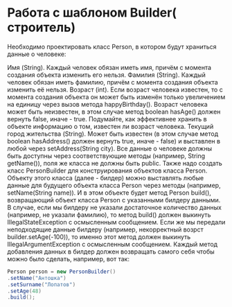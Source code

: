 # Работа с шаблоном Builder( строитель)

Необходимо проектировать класс Person, в котором будут храниться данные о человеке:

Имя (String). Каждый человек обязан иметь имя, причём с момента создания объекта изменить его нельзя.
Фамилия (String). Каждый человек обязан иметь фамилию, причём с момента создания объекта изменить её нельзя.
Возраст (int). Если возраст человека известен, то с момента создания объекта он может быть изменён только увеличением на единицу через вызов метода happyBirthday(). Возраст человека может быть неизвестен, в этом случае метод boolean hasAge() должен вернуть false, иначе - true. Подумайте, как эффективнее хранить в объекте информацию о том, известен ли возраст человека.
Текущий город жительства (String). Может быть известен (в этом случае метод boolean hasAddress() должен вернуть true, иначе - false) и выставлен в любой через setAddress(String city).
Все данные о человеке должны быть доступны через соответствующие методы (например, String getName()), поля же класса не должны быть public.
Также надо создать класс PersonBuilder для конструирования объектов класса Person. Объекту этого класса (далее - билдер) можно выставлять любые данные для будущего объекта класса Person через методы (например, setName(String name)). И в этом объекте будет метод Person build(), возвращающий объект класса Person с указанными билдеру данными. В случае, если мы билдеру не указали достаточное количество данных (например, не указали фамилию), то метод build() должен выкинуть IllegalStateException с осмысленным сообщением. Если же мы передали неподходящие данные билдеру (например, некорректный возрст builder.setAge(-100)), то именно этот метод должен выкинуть IllegalArgumentException с осмысленным сообщением. Каждый метод добавления данных в билдер должен возвращать самого себя чтобы можно было сделать, например, вот так:
```java
Person person = new PersonBuilder()
.setName("Антошка")
.setSurname("Лопатов")
.setAge(48)
.build();
```
